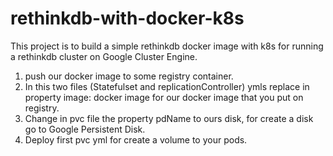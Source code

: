 # rethinkdb-with-docker-k8s
This project is to build a simple rethinkdb docker image with k8s for running a rethinkdb cluster on Google Cluster Engine.

1. push our docker image to some registry container.
2. In this two files (Statefulset and replicationController) ymls replace in property image: docker image for our docker image that you put on registry.
3. Change in pvc file the property pdName to ours disk, for create a disk go to Google Persistent Disk.
4. Deploy first pvc yml for create a volume to your pods.

